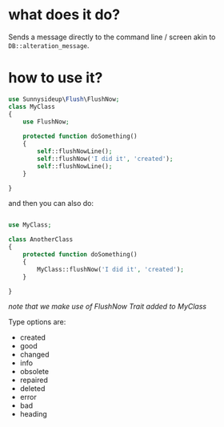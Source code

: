 # what does it do?

Sends a message directly to the command line / screen akin to `DB::alteration_message`.

# how to use it?
```php
use Sunnysideup\Flush\FlushNow;
class MyClass
{
    use FlushNow;
    
    protected function doSomething()
    {
        self::flushNowLine();
        self::flushNow('I did it', 'created');
        self::flushNowLine();
    }

}

```

and then you can also do: 

```php

use MyClass;

class AnotherClass
{    
    protected function doSomething()
    {
        MyClass::flushNow('I did it', 'created');
    }

}
```

_note that we make use of FlushNow Trait added to MyClass_

Type options are:
 -  created  
 -  good  
 -  changed  
 -  info  
 -  obsolete  
 -  repaired  
 -  deleted  
 -  error  
 -  bad  
 -  heading  
